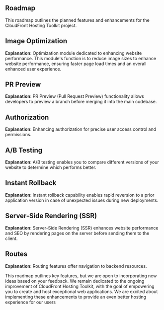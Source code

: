 ## Roadmap


This roadmap outlines the planned features and enhancements for the CloudFront Hosting Toolkit project.

## Image Optimization

**Explanation**: Optimization module dedicated to enhancing website performance. This module's function is to reduce image sizes to enhance website performance, ensuring faster page load times and an overall enhanced user experience.


## PR Preview

**Explanation**: PR Preview (Pull Request Preview) functionality allows developers to preview a branch before merging it into the main codebase. 


## Authorization

**Explanation**: Enhancing authorization for precise user access control and permissions.

## A/B Testing

**Explanation**: A/B testing enables you to compare different versions of your website to determine which performs better. 

## Instant Rollback

**Explanation**: Instant rollback capability enables rapid reversion to a prior application version in case of unexpected issues during new deployments.

## Server-Side Rendering (SSR)

**Explanation**: Server-Side Rendering (SSR) enhances website performance and SEO by rendering pages on the server before sending them to the client.

## Routes

**Explanation**: Routing features offer navigation to backend resources.


This roadmap outlines key features, but we are open to incorporating new ideas based on your feedback. We remain dedicated to the ongoing improvement of CloudFront Hosting Toolkit, with the goal of empowering you to create and host exceptional web applications. We are excited about implementing these enhancements to provide an even better hosting experience for our users
